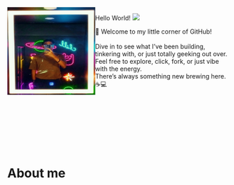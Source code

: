 <img src="https://github.com/Freiderich/Freiderich/blob/main/IMG_20250705_163833.jpg" width="200" height="200" align="left">
    <p>
      Hello World! <img src="https://media.giphy.com/media/hvRJCLFzcasrR4ia7z/giphy.gif" width="25"
    </p>
      <p>
       🎉 Welcome to my little corner of GitHub! <br><br>
        Dive in to see what I’ve been building, tinkering with, or just totally geeking out over. <br>
        Feel free to explore, click, fork, or just vibe with the energy. <br>
        There’s always something new brewing here. ☕💻
      </p>

<!-- About me -->
<div style="clear: both;"></div>
<br><br><br><br><br><br><br>
<div style="clear: both;"></div>
<H1>About me</H1>
